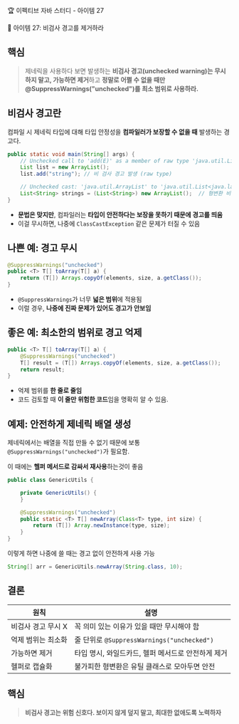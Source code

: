 :trophy: 이펙티브 자바 스터디 - 아이템 27

:book: 아이템 27: 비검사 경고를 제거하라

## 핵심

> 제네릭을 사용하다 보면 발생하는 **비검사 경고(unchecked warning)는 무시하지 말고, 가능하면 제거**하고 **정말로 어쩔 수 없을 때만 @SuppressWarnings("unchecked")를 최소 범위로 사용하라.**


## 비검사 경고란

컴파일 시 제네릭 타입에 대해 타입 안정성을 **컴파일러가 보장할 수 없을 때** 발생하는 경고다.

```java
public static void main(String[] args) {
    // Unchecked call to 'add(E)' as a member of raw type 'java.util.List' 
    List list = new ArrayList();
    list.add("string"); // 비 검사 경고 발생 (raw type)

    // Unchecked cast: 'java.util.ArrayList' to 'java.util.List<java.lang.String>' 
    List<String> strings = (List<String>) new ArrayList();  // 형변환 비검사 경고
}
```

- **문법은 맞지만**, 컴파일러는 **타입이 안전하다는 보장을 못하기 때문에 경고를 띄움**
- 이걸 무시하면, 나중에 `ClassCastException` 같은 문제가 터질 수 있음

## 나쁜 예: 경고 무시

```java
@SuppressWarnings("unchecked")
public <T> T[] toArray(T[] a) {
    return (T[]) Arrays.copyOf(elements, size, a.getClass());
}
```

- `@SuppressWarnings`가 너무 **넓은 범위**에 적용됨
- 이럴 경우, **나중에 진짜 문제가 있어도 경고가 안보임**

## 좋은 예: 최소한의 범위로 경고 억제

```java
public <T> T[] toArray(T[] a) {
    @SuppressWarnings("unchecked")
    T[] result = (T[]) Arrays.copyOf(elements, size, a.getClass());
    return result;
}
```

- 억제 범위를 **한 줄로 줄임**
- 코드 검토할 때 **이 줄만 위험한 코드**임을 명확히 알 수 있음.


## 예제: 안전하게 제네릭 배열 생성

제네릭에서는 배열을 직접 만들 수 없기 때문에 보통 `@SuppressWarnings("unchecked")`가 필요함.

이 때에는 **헬퍼 메서드로 감싸서 재사용**하는것이 좋음

```java
public class GenericUtils {

    private GenericUtils() {
    }

    @SuppressWarnings("unchecked")
    public static <T> T[] newArray(Class<T> type, int size) {
        return (T[]) Array.newInstance(type, size);
    }
}
```

이렇게 하면 나중에 쓸 때는 경고 없이 안전하게 사용 가능

```java
String[] arr = GenericUtils.newArray(String.class, 10);
```

## 결론

| 원칙       | 설명                                     |
| -------- | -------------------------------------- |
| 비검사 경고 무시 X | 꼭 의미 있는 이유가 있을 때만 무시해야 함               |
| 억제 범위는 최소화 | 줄 단위로 `@SuppressWarnings("unchecked")` |
| 가능하면 제거  | 타입 명시, 와일드카드, 헬퍼 메서드로 안전하게 제거          |
| 헬퍼로 캡슐화 | 불가피한 형변환은 유틸 클래스로 모아두면 안전              |


## 핵심

> **비검사 경고는 위험 신호다. 보이지 않게 덮지 말고, 최대한 없애도록 노력하자**